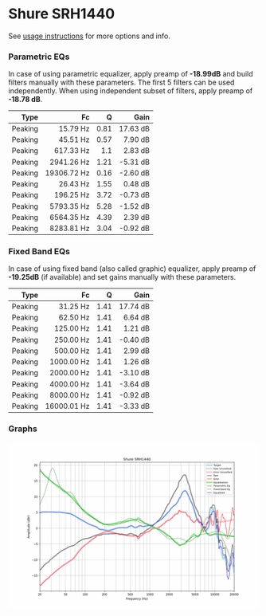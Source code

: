 # Shure SRH1440
See [usage instructions](https://github.com/jaakkopasanen/AutoEq#usage) for more options and info.

### Parametric EQs
In case of using parametric equalizer, apply preamp of **-18.99dB** and build filters manually
with these parameters. The first 5 filters can be used independently.
When using independent subset of filters, apply preamp of **-18.78 dB**.

| Type    | Fc          |    Q | Gain     |
|--------:|------------:|-----:|---------:|
| Peaking | 15.79 Hz    | 0.81 | 17.63 dB |
| Peaking | 45.51 Hz    | 0.57 | 7.90 dB  |
| Peaking | 617.33 Hz   | 1.1  | 2.83 dB  |
| Peaking | 2941.26 Hz  | 1.21 | -5.31 dB |
| Peaking | 19306.72 Hz | 0.16 | -2.60 dB |
| Peaking | 26.43 Hz    | 1.55 | 0.48 dB  |
| Peaking | 196.25 Hz   | 3.72 | -0.73 dB |
| Peaking | 5793.35 Hz  | 5.28 | -1.52 dB |
| Peaking | 6564.35 Hz  | 4.39 | 2.39 dB  |
| Peaking | 8283.81 Hz  | 3.04 | -0.92 dB |

### Fixed Band EQs
In case of using fixed band (also called graphic) equalizer, apply preamp of **-19.25dB**
(if available) and set gains manually with these parameters.

| Type    | Fc          |    Q | Gain     |
|--------:|------------:|-----:|---------:|
| Peaking | 31.25 Hz    | 1.41 | 17.74 dB |
| Peaking | 62.50 Hz    | 1.41 | 6.64 dB  |
| Peaking | 125.00 Hz   | 1.41 | 1.21 dB  |
| Peaking | 250.00 Hz   | 1.41 | -0.40 dB |
| Peaking | 500.00 Hz   | 1.41 | 2.99 dB  |
| Peaking | 1000.00 Hz  | 1.41 | 1.26 dB  |
| Peaking | 2000.00 Hz  | 1.41 | -3.10 dB |
| Peaking | 4000.00 Hz  | 1.41 | -3.64 dB |
| Peaking | 8000.00 Hz  | 1.41 | -0.92 dB |
| Peaking | 16000.01 Hz | 1.41 | -3.33 dB |

### Graphs
![](./Shure%20SRH1440.png)